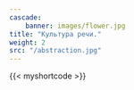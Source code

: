 ```yaml
---
cascade:
    banner: images/flower.jpg
title: "Культура речи."
weight: 2
src: "/abstraction.jpg"
---
```

{{< myshortcode >}}
